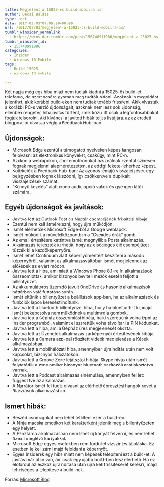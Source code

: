 ```yaml
---
title: Megjelent a 15025-ös build mobilra is!
author: Decsi Balázs
type: post
date: 2017-02-03T07:05:50+00:00
url: /2017/02/03/megjelent-a-15025-os-build-mobilra-is/
tumblr_winsider_permalink:
  - https://winsider.tumblr.com/post/156748991986/megjelent-a-15025-ös-build-mobilra-is
tumblr_winsider_id:
  - 156748991986
categories:
  - Insider
  - Windows 10 Mobile
tags:
  - Build 15025
  - windows 10 mobile

---
```

Két napja még egy hiba miatt nem tudták kiadni a 15025-ös build-et telefonra, de szerencsére gyorsan meg tudták oldani. Azoknak is megoldást jelenthet, akik korábbi build-eken nem tudtak tovább frissíteni. Akik olvasták a korábbi PC-s verzió újdonságait, azoknak nem lesz sok újdonság, ellenben rengeteg hibajavítás történt, amik közül itt csak a legfontosabbakat fogjuk felsorolni. Aki kíváncsi a javított hibák teljes listájára, az az eredeti blogpost-ot olvassa végig a Feedback Hub-ban.

## Újdonságok:

  * Microsoft Edge ezentúl a támogatott nyelveken képes hangosan felolvasni az elektronikus könyveket, csakúgy, mint PC-n.
  * Azokon a weblapokon, ahol emotikonokat használnak ezentúl színesen fognak megjelenni alapméretezetten, az eddigi fekete-fehérhez képest.
  * Kollekciók a Feedback Hub-ban: Az azonos témájú visszajelzések egy bejegyzésben fognak látszódni, így csökkentve a duplikált visszajelzések számát.
  * “Könnyű kezelés” alatt mono audio opció vakok és gyengén látók számára.

<!-- more -->

## Egyéb újdonságok és javítások:

  * Javítva lett az Outlook Post és Naptár csempéjének frissítési hibája.
  * Ezentúl nem kell átméretezni, hogy újra működjön.
  * Ismét elérhetőek Microsoft Edge-ből a Google weblapok.
  * Ismét működik a műveletközpontban a “Csendes órák” gomb.
  * Az email értesítésre kattintva ismét megnyílik a Posta alkalmazás.
  * Alkalmazás fejlesztők kérhetik, hogy az elsődleges élő csempéjüket tűzzék ki a kezdőképernyőre.
  * Ismét lehet Continuum alatt képernyőmentést készíteni a második képernyőről, valamint az alkalmazásváltóban ismét megjelennek az előképek az elvárt módon.
  * Javítva lett a hiba, ami miatt a Windows Phone 8.1-re írt alkalmazások összeomlottak, amikor bizonyos beviteli mezők esetén feljött a billentyűzet.
  * Az akkumulátoros üzemidő javult OneDrive és hasonló alkalmazások háttérben való futtatása során.
  * Ismét eltűnik a billentyűzet a beállítások app-ban, ha az alkalmazások és funkciók lapon keresést indítunk.
  * Javítva lett a bluetooth billentyűzet hiba, hogy ha bluetooth-t ki, majd ismét bekapcsolva nem működnek a multimédia gombok.
  * Javítva lett a Gépház összeomlási hibája, ha ki szerettünk volna lépni az Insider programból, valamint el szerettük volna távolítani a PIN kódunkat.
  * Javítva lett a hiba, ami a Gépház üres megjelenését okozta.
  * Javítva lett az Üzenetek alkalmazás zárképernyői értesítésének hibája.
  * Javítva lett a Camera app-pal rögzített videók megjelenése a Képek alkalmazásban.
  * Javítva lett a mobilhálózati hiba, amennyiben újraindítás után nem volt kapcsolat, bizonyos hálózatokon.
  * Javítva lett a Groove Zene lejátszási hibája. Skype hívás után ismét folytatódik a zene amikor bizonyos bluetooth eszközök csatlakoztatva vannak.
  * Javítva lett a Podcast alkalmazás elnémulása, amennyiben fel lett függesztve az alkalmazás.
  * A Narrátor ismét fel tudja olvasni az elérhető ébresztési hangok nevét a Riasztások alkalmazásban.

## Ismert hibák:

  * Beszéd csomagokat nem lehet letölteni ezen a build-en.
  * A Ninja macska emotikon két karakterként jelenik meg a billentyűzeten egy helyett.
  * A Pénztárca alkalmazásban nem lehet új kártyát felvenni, és nem lehet fizetni meglévő kártyákkal.
  * Microsoft Edge egyes esetekben nem fordul el vízszintes tájolásba. Ez esetben le kell zárni majd feloldani a képernyőt.
  * Egyes Insiderek egy hiba miatt nem képesek telepíteni ezt a build-et. A javítás már úton van, ám csak egy újabb build-ben lesz elérhető. Ha ez előfordul az eszköz újraindítása után újra kell frissítéseket keresni, majd lehetséges a telepítése a build-nek.

Forrás: [Microsoft Blog](https://blogs.windows.com/windowsexperience/2017/02/02/announcing-windows-10-insider-preview-build-15025-mobile/#Fj0IwQzg4KIXA0gB.97)